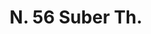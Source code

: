 ---
title: "N. 56 Suber Th."
permalink: "/edition/plant056/"
plant-name: "N. 56."
plant-number: "056"
plant-xml: "/assets/xml/plant056.xml"
plant-img1: "/assets/img/plant056_verso.jpg"
plant-img2: "/assets/img/plant056.jpg"
plant-title: "N. 56 Suber Th."
plant-wfo-link: " http://www.worldfloraonline.org/taxon/wfo-0000293451"
plant-kew-link: ""
plant-taxon-content: "Quercus Suber L."
layout: single-xml
---